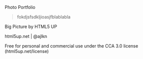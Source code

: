 Photo   Portfolio

> fokdjsfsdkljioasjfblablabla

Big Picture by HTML5 UP

html5up.net | @ajlkn

Free for personal and commercial use under the CCA 3.0 license (html5up.net/license)
